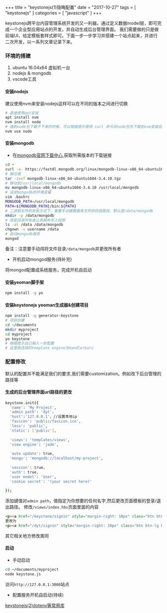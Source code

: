 +++
title = "keystonejs(1)隐晦配置"
date = "2017-10-27"
tags = [ "keystonejs" ]
categories = [ "javascript" ]
+++

keystonejs跨平台内容管理系统开发的又一利器。通过定义数据model层，即可完成一个企业型应用站点的开发，并自动生成后台管理界面。
我们需要做的只是做前端UI，给定模板套样式即可。下面一步一步学习并搭建一个站点起来，并进行二次开发，以一系列文章记录下来。
<!--more-->
### 环境的搭建

1. ubuntu 16.04x64 虚拟机一台
2. nodejs & mongodb
3. vscode工具

#### 安装nodejs
建议使用nvm来安装nodejs这样可以在不同的版本之间进行切换

```sh
# 直接使用apt安装
apt install nvm
nvm install node
# 遇到node包下载不下来的时候，可以根据提示使用 curl 命令将node包先下载到nvm安装目录下的cache文件夹下
nvm use node
```

#### 安装mongodb

* 在[mongodb官网下载中心](https://www.mongodb.com/download-center#community "点我访问"),获取所需版本的下载链接

```sh
cd ~
curl -o- https://fastdl.mongodb.org/linux/mongodb-linux-x86_64-ubuntu1604-3.4.10.tgz | bash
# 解压缩
tar -zxvf mongodb-linux-x86_64-ubuntu1604-3.4.10.tgz
# 移动到/usr/local/mongodb
mv mongodb-linux-x86_64-ubuntu1604-3.4.10 /usr/local/mongodb
# 设定mongodb的环境变量
vim .bashrc
MONGODB_PATH=/usr/local/mongodb
PATH=${MONGODB_PATH}/bin:${PATH}
# 二进制文件的安装方式下，需要手动建数据库文件的存放路径，默认是/data/mongodb
mkdir -p /data/mongodb
# 改变目录所有者让其拥有写入权限
ls -al /data /data/mongodb
chgown -v username /data 
# 启动mongodb服务
mongod
```

备注：注意要手动闯将文件目录`/data/mongodb`并更改所有者

* 开机启动mongod服务(待补充)

将mongod配置成系统服务，完成开机自启动

#### 安装yeoman脚手架

```sh
npm install -g yo
```

#### 安装keystonejs yeoman生成器&创建项目

```sh
npm install -g generator-keystone
# 项目创建
cd ~/documents
mkdir myproject
cd myproject
yo keystone
# 根据提示自己输入一些配置
# 这里我选择的template engine为handlerbars
```

### 配置修改

默认的配置并不能满足我们的要求,我们需要customization。例如改下后台管理的路径等

#### 生成的后台管理界面url路径的更改

```sh
keystone.init({
  'name': 'My Project',
  'admin path': 'dyt'，
  'host':'127.0.0.1'，//设置本地ip
  'favicon': 'public/favicon.ico',
  'less': 'public',
  'static': ['public'],
  
  'views': 'templates/views',
  'view engine': 'jade',
  
  'auto update': true,
  'mongo': 'mongodb://localhost/my-project',
  
  'session': true,
  'auth': true,
  'user model': 'User',
  'cookie secret': '(your secret here)'
  
});
```

添加键值对`admin path`，值指定为你想要的任何名字,然后更改页面模板的登录/退出路径。 
修改`/views/index.hbs`页面里面的内容

```html
<p><a href="/keystone/signin" style="margin-right: 10px" class="btn btn-lg btn-primary">Sign in</a> to use the Admin UI.</p>
更改为
<p><a href="/dyt/signin" style="margin-right: 10px" class="btn btn-lg btn-primary">Sign in</a> to use the Admin UI.</p>
```

其它相关地方修改类同

#### 启动

* 手动启动

```sh
cd ~/documents/myproject
node keystone.js
```

访问`http://127.0.0.1:3000`站点

* 配置服务开机自启动(待续)

[keystonejs(2)dotenv等常用库](/javascript/keystonejs2.html '点我访问')
